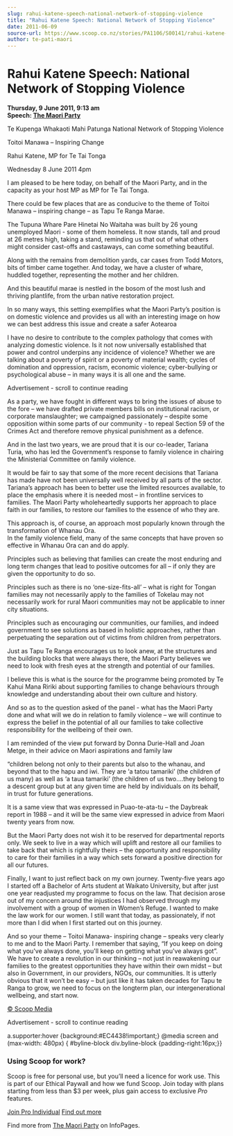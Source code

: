 ```yaml
---
slug: rahui-katene-speech-national-network-of-stopping-violence
title: "Rahui Katene Speech: National Network of Stopping Violence"
date: 2011-06-09
source-url: https://www.scoop.co.nz/stories/PA1106/S00141/rahui-katene-speech-national-network-of-stopping-violence.htm
author: te-pati-maori
---
```

Rahui Katene Speech: National Network of Stopping Violence
==========================================================

**Thursday, 9 June 2011, 9:13 am**  
**Speech: [The Maori Party](https://info.scoop.co.nz/The_Maori_Party)**

Te Kupenga Whakaoti Mahi Patunga National Network of Stopping Violence

Toitoi Manawa – Inspiring Change

Rahui Katene, MP for Te Tai Tonga

Wednesday 8 June 2011 4pm

I am pleased to be here today, on behalf of the Maori Party, and in the capacity as your host MP as MP for Te Tai Tonga.

There could be few places that are as conducive to the theme of Toitoi Manawa – inspiring change – as Tapu Te Ranga Marae.

The Tupuna Whare Pare Hinetai No Waitaha was built by 26 young unemployed Maori - some of them homeless. It now stands, tall and proud at 26 metres high, taking a stand, reminding us that out of what others might consider cast-offs and castaways, can come something beautiful.

Along with the remains from demolition yards, car cases from Todd Motors, bits of timber came together. And today, we have a cluster of whare, huddled together, representing the mother and her children.

And this beautiful marae is nestled in the bosom of the most lush and thriving plantlife, from the urban native restoration project.

In so many ways, this setting exemplifies what the Maori Party’s position is on domestic violence and provides us all with an interesting image on how we can best address this issue and create a safer Aotearoa

I have no desire to contribute to the complex pathology that comes with analyzing domestic violence. Is it not now universally established that power and control underpins any incidence of violence? Whether we are talking about a poverty of spirit or a poverty of material wealth; cycles of domination and oppression, racism, economic violence; cyber-bullying or psychological abuse – in many ways it is all one and the same.

Advertisement - scroll to continue reading





As a party, we have fought in different ways to bring the issues of abuse to the fore – we have drafted private members bills on institutional racism, or corporate manslaughter; we campaigned passionately – despite some opposition within some parts of our community - to repeal Section 59 of the Crimes Act and therefore remove physical punishment as a defence.

And in the last two years, we are proud that it is our co-leader, Tariana Turia, who has led the Government’s response to family violence in chairing the Ministerial Committee on family violence.

It would be fair to say that some of the more recent decisions that Tariana has made have not been universally well received by all parts of the sector. Tariana’s approach has been to better use the limited resources available, to place the emphasis where it is needed most – in frontline services to families. The Maori Party wholeheartedly supports her approach to place faith in our families, to restore our families to the essence of who they are.

This approach is, of course, an approach most popularly known through the transformation of Whanau Ora.  
In the family violence field, many of the same concepts that have proven so effective in Whanau Ora can and do apply.

Principles such as believing that families can create the most enduring and long term changes that lead to positive outcomes for all – if only they are given the opportunity to do so.

Principles such as there is no ‘one-size-fits-all’ – what is right for Tongan families may not necessarily apply to the families of Tokelau may not necessarily work for rural Maori communities may not be applicable to inner city situations.

Principles such as encouraging our communities, our families, and indeed government to see solutions as based in holistic approaches, rather than perpetuating the separation out of victims from children from perpetrators.

Just as Tapu Te Ranga encourages us to look anew, at the structures and the building blocks that were always there, the Maori Party believes we need to look with fresh eyes at the strength and potential of our families.

I believe this is what is the source for the programme being promoted by Te Kahui Mana Ririki about supporting families to change behaviours through knowledge and understanding about their own culture and history.

And so as to the question asked of the panel - what has the Maori Party done and what will we do in relation to family violence – we will continue to express the belief in the potential of all our families to take collective responsibility for the wellbeing of their own.

I am reminded of the view put forward by Donna Durie-Hall and Joan Metge, in their advice on Maori aspirations and family law

“children belong not only to their parents but also to the whanau, and beyond that to the hapu and iwi. They are ‘a tatou tamariki’ (the children of us many) as well as ‘a taua tamariki’ (the children of us two….they belong to a descent group but at any given time are held by individuals on its behalf, in trust for future generations.

It is a same view that was expressed in Puao-te-ata-tu – the Daybreak report in 1988 – and it will be the same view expressed in advice from Maori twenty years from now.

But the Maori Party does not wish it to be reserved for departmental reports only. We seek to live in a way which will uplift and restore all our families to take back that which is rightfully theirs – the opportunity and responsibility to care for their families in a way which sets forward a positive direction for all our futures.

Finally, I want to just reflect back on my own journey. Twenty-five years ago I started off a Bachelor of Arts student at Waikato University, but after just one year readjusted my programme to focus on the law. That decision arose out of my concern around the injustices I had observed through my involvement with a group of women in Women’s Refuge. I wanted to make the law work for our women. I still want that today, as passionately, if not more than I did when I first started out on this journey.

And so your theme – Toitoi Manawa- inspiring change – speaks very clearly to me and to the Maori Party. I remember that saying, “If you keep on doing what you've always done, you'll keep on getting what you've always got”. We have to create a revolution in our thinking – not just in reawakening our families to the greatest opportunities they have within their own midst – but also in Government, in our providers, NGOs, our communities. It is utterly obvious that it won’t be easy – but just like it has taken decades for Tapu te Ranga to grow, we need to focus on the longterm plan, our intergenerational wellbeing, and start now.  

[© Scoop Media](http://www.scoop.co.nz/about/terms.html)  

Advertisement - scroll to continue reading



a.supporter:hover {background:#EC4438!important;} @media screen and (max-width: 480px) { #byline-block div.byline-block {padding-right:16px;}}

### Using Scoop for work?

Scoop is free for personal use, but you’ll need a licence for work use. This is part of our Ethical Paywall and how we fund Scoop. Join today with plans starting from less than $3 per week, plus gain access to exclusive _Pro_ features.  
  
[Join Pro Individual](https://pro.scoop.co.nz/Individual/?from=ProIn24) [Find out more](https://pro.scoop.co.nz/using-scoop-for-work/?from=ProIn24)

Find more from [The Maori Party](https://info.scoop.co.nz/The_Maori_Party) on InfoPages.